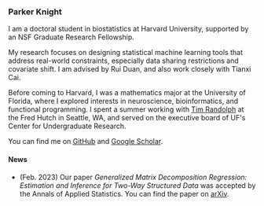 <link rel="stylesheet" href="https://cdn.simplecss.org/simple.min.css">

<link rel="stylesheet" href="custom.css">

### Parker Knight 

I am a doctoral student in biostatistics at Harvard
University, supported by an NSF Graduate Research Fellowship. 

My research focuses on designing statistical machine learning tools that address real-world constraints, especially data sharing restrictions and covariate shift. I am advised by Rui Duan, and also work closely with Tianxi Cai.

 
Before coming to Harvard, I was a mathematics major at the University of
Florida, where I explored interests in neuroscience, bioinformatics, and
functional programming. I spent a summer working with [Tim Randolph](https://www.fredhutch.org/en/faculty-lab-directory/randolph-tim.html) at the Fred Hutch
in Seattle, WA, and served on the executive board of UF's Center for Undergraduate
Research.

You can find me on [GitHub](https://www.github.com/pknight24) and [Google Scholar](https://scholar.google.com/citations?user=NRV4UhwAAAAJ&hl=en&oi=ao).

#### News 

* (Feb. 2023) Our paper *Generalized Matrix Decomposition Regression: Estimation and Inference for Two-Way Structured Data* was accepted by the Annals of Applied Statistics. You can find the paper on [arXiv](https://arxiv.org/abs/2104.08408).

